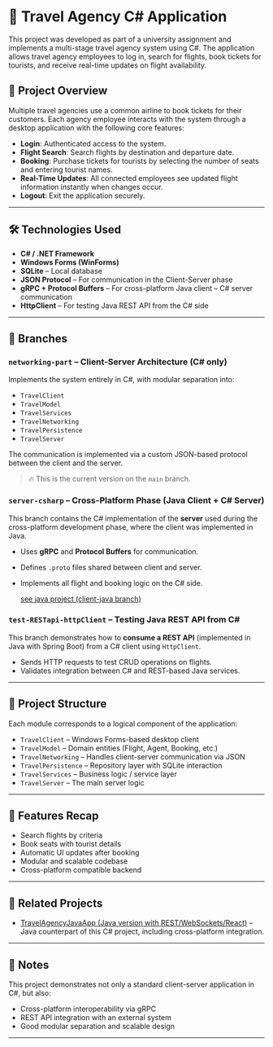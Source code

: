 # 🧳 Travel Agency C# Application

This project was developed as part of a university assignment and implements a multi-stage travel agency system using C#. The application allows travel agency employees to log in, search for flights, book tickets for tourists, and receive real-time updates on flight availability.

## 🧩 Project Overview

Multiple travel agencies use a common airline to book tickets for their customers. Each agency employee interacts with the system through a desktop application with the following core features:

- **Login**: Authenticated access to the system.
- **Flight Search**: Search flights by destination and departure date.
- **Booking**: Purchase tickets for tourists by selecting the number of seats and entering tourist names.
- **Real-Time Updates**: All connected employees see updated flight information instantly when changes occur.
- **Logout**: Exit the application securely.

---

## 🛠️ Technologies Used

- **C# / .NET Framework**
- **Windows Forms (WinForms)**
- **SQLite** – Local database
- **JSON Protocol** – For communication in the Client-Server phase
- **gRPC + Protocol Buffers** – For cross-platform Java client – C# server communication
- **HttpClient** – For testing Java REST API from the C# side

---

## 🌳 Branches

### `networking-part` – Client-Server Architecture (C# only)
Implements the system entirely in C#, with modular separation into:
- `TravelClient`
- `TravelModel`
- `TravelServices`
- `TravelNetworking`
- `TravelPersistence`
- `TravelServer`

The communication is implemented via a custom JSON-based protocol between the client and the server.

  > 🔥 This is the current version on the `main` branch.

### `server-csharp` – Cross-Platform Phase (Java Client + C# Server)
This branch contains the C# implementation of the **server** used during the cross-platform development phase, where the client was implemented in Java.

- Uses **gRPC** and **Protocol Buffers** for communication.
- Defines `.proto` files shared between client and server.
- Implements all flight and booking logic on the C# side.

  [see java project (client-java branch)](https://github.com/OtiliaN/TravelAgencyJavaApp)

### `test-RESTapi-httpClient` – Testing Java REST API from C#
This branch demonstrates how to **consume a REST API** (implemented in Java with Spring Boot) from a C# client using `HttpClient`.

- Sends HTTP requests to test CRUD operations on flights.
- Validates integration between C# and REST-based Java services.

---

## 📁 Project Structure

Each module corresponds to a logical component of the application:

- `TravelClient` – Windows Forms-based desktop client
- `TravelModel` – Domain entities (Flight, Agent, Booking, etc.)
- `TravelNetworking` – Handles client-server communication via JSON
- `TravelPersistence` – Repository layer with SQLite interaction
- `TravelServices` – Business logic / service layer
- `TravelServer` – The main server logic

---

## 🧪 Features Recap

- Search flights by criteria
- Book seats with tourist details
- Automatic UI updates after booking
- Modular and scalable codebase
- Cross-platform compatible backend

---

## 🔗 Related Projects

- [TravelAgencyJavaApp (Java version with REST/WebSockets/React)](https://github.com/OtiliaN/TravelAgencyJavaApp) – Java counterpart of this C# project, including cross-platform integration.

---

## 📌 Notes

This project demonstrates not only a standard client-server application in C#, but also:
- Cross-platform interoperability via gRPC
- REST API integration with an external system
- Good modular separation and scalable design

---


